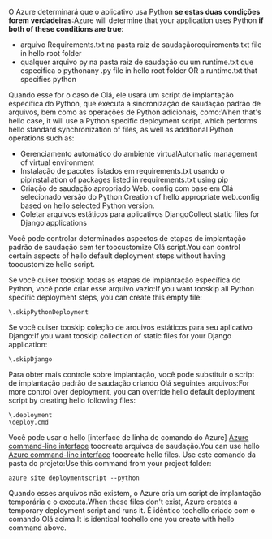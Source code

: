 <span data-ttu-id="08c78-101">O Azure determinará que o aplicativo usa Python **se estas duas condições forem verdadeiras**:</span><span class="sxs-lookup"><span data-stu-id="08c78-101">Azure will determine that your application uses Python **if both of these conditions are true**:</span></span>

* <span data-ttu-id="08c78-102">arquivo Requirements.txt na pasta raiz de saudação</span><span class="sxs-lookup"><span data-stu-id="08c78-102">requirements.txt file in hello root folder</span></span>
* <span data-ttu-id="08c78-103">qualquer arquivo py na pasta raiz de saudação ou um runtime.txt que especifica o python</span><span class="sxs-lookup"><span data-stu-id="08c78-103">any .py file in hello root folder OR a runtime.txt that specifies python</span></span>

<span data-ttu-id="08c78-104">Quando esse for o caso de Olá, ele usará um script de implantação específica do Python, que executa a sincronização de saudação padrão de arquivos, bem como as operações de Python adicionais, como:</span><span class="sxs-lookup"><span data-stu-id="08c78-104">When that's hello case, it will use a Python specific deployment script, which performs hello standard synchronization of files, as well as additional Python operations such as:</span></span>

* <span data-ttu-id="08c78-105">Gerenciamento automático do ambiente virtual</span><span class="sxs-lookup"><span data-stu-id="08c78-105">Automatic management of virtual environment</span></span>
* <span data-ttu-id="08c78-106">Instalação de pacotes listados em requirements.txt usando o pip</span><span class="sxs-lookup"><span data-stu-id="08c78-106">Installation of packages listed in requirements.txt using pip</span></span>
* <span data-ttu-id="08c78-107">Criação de saudação apropriado Web. config com base em Olá selecionado versão do Python.</span><span class="sxs-lookup"><span data-stu-id="08c78-107">Creation of hello appropriate web.config based on hello selected Python version.</span></span>
* <span data-ttu-id="08c78-108">Coletar arquivos estáticos para aplicativos Django</span><span class="sxs-lookup"><span data-stu-id="08c78-108">Collect static files for Django applications</span></span>

<span data-ttu-id="08c78-109">Você pode controlar determinados aspectos de etapas de implantação padrão de saudação sem ter toocustomize Olá script.</span><span class="sxs-lookup"><span data-stu-id="08c78-109">You can control certain aspects of hello default deployment steps without having toocustomize hello script.</span></span>

<span data-ttu-id="08c78-110">Se você quiser tooskip todas as etapas de implantação específica do Python, você pode criar esse arquivo vazio:</span><span class="sxs-lookup"><span data-stu-id="08c78-110">If you want tooskip all Python specific deployment steps, you can create this empty file:</span></span>

    \.skipPythonDeployment

<span data-ttu-id="08c78-111">Se você quiser tooskip coleção de arquivos estáticos para seu aplicativo Django:</span><span class="sxs-lookup"><span data-stu-id="08c78-111">If you want tooskip collection of static files for your Django application:</span></span>

    \.skipDjango 

<span data-ttu-id="08c78-112">Para obter mais controle sobre implantação, você pode substituir o script de implantação padrão de saudação criando Olá seguintes arquivos:</span><span class="sxs-lookup"><span data-stu-id="08c78-112">For more control over deployment, you can override hello default deployment script by creating hello following files:</span></span>

    \.deployment
    \deploy.cmd

<span data-ttu-id="08c78-113">Você pode usar o hello [interface de linha de comando do Azure] [ Azure command-line interface] toocreate arquivos de saudação.</span><span class="sxs-lookup"><span data-stu-id="08c78-113">You can use hello [Azure command-line interface][Azure command-line interface] toocreate hello files.</span></span>  <span data-ttu-id="08c78-114">Use este comando da pasta do projeto:</span><span class="sxs-lookup"><span data-stu-id="08c78-114">Use this command from your project folder:</span></span>

    azure site deploymentscript --python

<span data-ttu-id="08c78-115">Quando esses arquivos não existem, o Azure cria um script de implantação temporária e o executa.</span><span class="sxs-lookup"><span data-stu-id="08c78-115">When these files don't exist, Azure creates a temporary deployment script and runs it.</span></span>  <span data-ttu-id="08c78-116">É idêntico toohello criado com o comando Olá acima.</span><span class="sxs-lookup"><span data-stu-id="08c78-116">It is identical toohello one you create with hello command above.</span></span>

[Azure command-line interface]: http://azure.microsoft.com/downloads/
